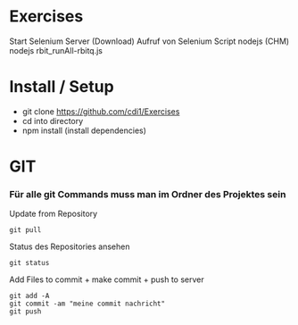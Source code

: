 # Exercises
Start Selenium Server (Download)
Aufruf von Selenium Script nodejs (CHM)
nodejs rbit_runAll-rbitq.js

# Install / Setup
* git clone https://github.com/cdi1/Exercises
* cd into directory
* npm install (install dependencies)


# GIT
### Für alle git Commands muss man im Ordner des Projektes sein
Update from Repository
```
git pull
```
Status des Repositories ansehen
```
git status
```
Add Files to commit + make commit + push to server
```
git add -A
git commit -am "meine commit nachricht"
git push
```
